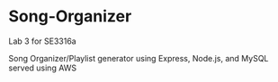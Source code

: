# Song-Organizer

Lab 3 for SE3316a

Song Organizer/Playlist generator using Express, Node.js, and MySQL served using AWS
